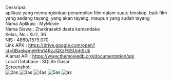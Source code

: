 Deskripsi:<br>
aplikasi yang memungkinkan penampilan film dalam suatu bioskop. baik film yang sedang tayang, yang akan tayang, maupun yang sudah tayang<br>
Nama Aplikasi : MyMovie <br>
Nama Siswa : Zhakirasakti desta kamandaka<br>
Kelas, No : Xir2, 36<br>
NIS : 4860/1579.070<br>
Link APK : <href>https://drive.google.com/open?id=0BxelwmeHfm14RzJQXzF6SUphSUk</href><br>
Alamat API :<href> https://www.themoviedb.org/documentation/api</href><br>
Local Database : SQLite Dasar<br>
Screenshot:<br>
![2as](https://user-images.githubusercontent.com/22295695/27018605-06e70262-4f5c-11e7-9c41-350fa88acc79.PNG)
![3as](https://user-images.githubusercontent.com/22295695/27018606-06ea1cae-4f5c-11e7-8c82-8134a463d223.PNG)
![4as](https://user-images.githubusercontent.com/22295695/27018607-06ed8b1e-4f5c-11e7-9eb6-521013ee0297.PNG)
![5as](https://user-images.githubusercontent.com/22295695/27018608-06f3ab2a-4f5c-11e7-97f5-e268a2dce264.PNG)
![as](https://user-images.githubusercontent.com/22295695/27018609-06f6cc7e-4f5c-11e7-9b74-9a242f7ac572.PNG)
